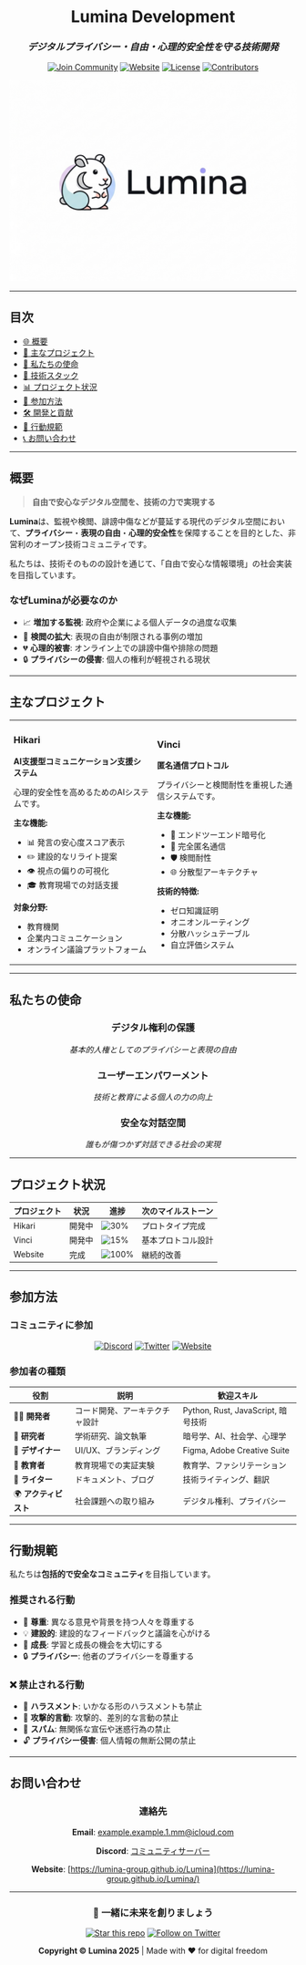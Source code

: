 <div align="center">

# Lumina Development

### *デジタルプライバシー・自由・心理的安全性を守る技術開発*

[![Join Community](https://img.shields.io/badge/Join-Community-7289DA?style=for-the-badge&logo=discord&logoColor=white)](https://discord.gg/y9TURVfVyb)
[![Website](https://img.shields.io/badge/Website-4285F4?style=for-the-badge&logo=google-chrome&logoColor=white)](https://lumina-group.github.io/Lumina/)
[![License](https://img.shields.io/badge/License-Open_Source-green?style=for-the-badge)](LICENSE)
[![Contributors](https://img.shields.io/badge/Contributors-Welcome-orange?style=for-the-badge)](CONTRIBUTING.md)

![Vinci GIF](resource/lumina.png)

</div>

---

## 目次

- [🌐 概要](#-概要)
- [🧠 主なプロジェクト](#-主なプロジェクト)
- [🎯 私たちの使命](#-私たちの使命)
- [🚀 技術スタック](#-技術スタック)
- [📊 プロジェクト状況](#-プロジェクト状況)
- [🤝 参加方法](#-参加方法)
- [🛠 開発と貢献](#-開発と貢献)
- [📜 行動規範](#-行動規範)
- [📞 お問い合わせ](#-お問い合わせ)

---

##  概要

> **自由で安心なデジタル空間を、技術の力で実現する**

**Lumina**は、監視や検閲、誹謗中傷などが蔓延する現代のデジタル空間において、**プライバシー**・**表現の自由**・**心理的安全性**を保障することを目的とした、非営利のオープン技術コミュニティです。

私たちは、技術そのものの設計を通じて、「自由で安心な情報環境」の社会実装を目指しています。

###  なぜLuminaが必要なのか

- 📈 **増加する監視**: 政府や企業による個人データの過度な収集
- 🚫 **検閲の拡大**: 表現の自由が制限される事例の増加
- 💔 **心理的被害**: オンライン上での誹謗中傷や排除の問題
- 🔒 **プライバシーの侵害**: 個人の権利が軽視される現状

---

## 主なプロジェクト

<table>
<tr>
<td width="50%">

### Hikari
**AI支援型コミュニケーション支援システム**

心理的安全性を高めるためのAIシステムです。

**主な機能:**
- 📊 発言の安心度スコア表示
- ✏️ 建設的なリライト提案
- 👁️ 視点の偏りの可視化
- 🎓 教育現場での対話支援

**対象分野:**
- 教育機関
- 企業内コミュニケーション
- オンライン議論プラットフォーム

</td>
<td width="50%">

### Vinci
**匿名通信プロトコル**

プライバシーと検閲耐性を重視した通信システムです。

**主な機能:**
- 🔐 エンドツーエンド暗号化
- 👤 完全匿名通信
- 🛡️ 検閲耐性
- 🌐 分散型アーキテクチャ

**技術的特徴:**
- ゼロ知識証明
- オニオンルーティング
- 分散ハッシュテーブル
- 自立評価システム

</td>
</tr>
</table>

---

## 私たちの使命

<div align="center">

### デジタル権利の保護
*基本的人権としてのプライバシーと表現の自由*

### ユーザーエンパワーメント
*技術と教育による個人の力の向上*

### 安全な対話空間
*誰もが傷つかず対話できる社会の実現*

</div>

---

## プロジェクト状況

| プロジェクト | 状況 | 進捗 | 次のマイルストーン |
|-------------|------|------|-------------------|
| Hikari | 開発中 | ![30%](https://progress-bar.dev/30) | プロトタイプ完成 |
| Vinci | 開発中 | ![15%](https://progress-bar.dev/15) | 基本プロトコル設計 |
| Website | 完成 | ![100%](https://progress-bar.dev/100) | 継続的改善 |

---

## 参加方法

### コミュニティに参加

<div align="center">

[![Discord](https://img.shields.io/badge/Discord-7289DA?style=for-the-badge&logo=discord&logoColor=white)](https://discord.gg/y9TURVfVyb)
[![Twitter](https://img.shields.io/badge/Twitter-1DA1F2?style=for-the-badge&logo=twitter&logoColor=white)](https://x.com/w85235)
[![Website](https://img.shields.io/badge/Website-4285F4?style=for-the-badge&logo=google-chrome&logoColor=white)](https://lumina-group.github.io/Lumina/)

</div>

### 参加者の種類

| 役割 | 説明 | 歓迎スキル |
|------|------|-----------|
| 🧑‍💻 **開発者** | コード開発、アーキテクチャ設計 | Python, Rust, JavaScript, 暗号技術 |
| 🔬 **研究者** | 学術研究、論文執筆 | 暗号学、AI、社会学、心理学 |
| 🎨 **デザイナー** | UI/UX、ブランディング | Figma, Adobe Creative Suite |
| 🏫 **教育者** | 教育現場での実証実験 | 教育学、ファシリテーション |
| 📝 **ライター** | ドキュメント、ブログ | 技術ライティング、翻訳 |
| 🌍 **アクティビスト** | 社会課題への取り組み | デジタル権利、プライバシー |

---

## 行動規範

私たちは**包括的で安全なコミュニティ**を目指しています。

### 推奨される行動

- 🤝 **尊重**: 異なる意見や背景を持つ人々を尊重する
- 💡 **建設的**: 建設的なフィードバックと議論を心がける
- 🌱 **成長**: 学習と成長の機会を大切にする
- 🔒 **プライバシー**: 他者のプライバシーを尊重する

### ❌ 禁止される行動

- 🚫 **ハラスメント**: いかなる形のハラスメントも禁止
- 💢 **攻撃的言動**: 攻撃的、差別的な言動の禁止
- 📢 **スパム**: 無関係な宣伝や迷惑行為の禁止
- 🔓 **プライバシー侵害**: 個人情報の無断公開の禁止

---

## お問い合わせ

<div align="center">

### 連絡先

**Email**: [example.example.1.mm@icloud.com](mailto:example.example.1.mm@icloud.com)

**Discord**: [コミュニティサーバー](https://discord.gg/y9TURVfVyb)

**Website**: [https://lumina-group.github.io/Lumina](https://lumina-group.github.io/Lumina/)

---

### 🤝 一緒に未来を創りましょう

[![Star this repo](https://img.shields.io/github/stars/lumina-group/Lumina?style=social)](https://github.com/lumina-group/Lumina)
[![Follow on Twitter](https://img.shields.io/twitter/follow/w85235?style=social)](https://twitter.com/w85235)

**Copyright © Lumina 2025** | Made with ❤️ for digital freedom

</div>
